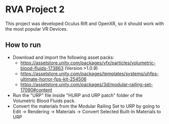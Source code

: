 # RVA Project 2

This project was developed Oculus Rift and OpenXR, so it should work with the most popular VR Devices.

## How to run

- Download and import the following asset packs:
    - https://assetstore.unity.com/packages/vfx/particles/volumetric-blood-fluids-173863 (Version >1.0.9)
    - https://assetstore.unity.com/packages/templates/systems/uhfps-ultimate-horror-fps-kit-254506
    - https://assetstore.unity.com/packages/3d/modular-railing-set-17090#content
- Run the "URP" file inside "HURP and URP patch" folder of the Volumetric Blood Fluids pack.
- Convert the materials from the Modular Railing Set to URP by going to Edit -> Rendering -> Materials -> Convert Selected Built-In Materials to URP